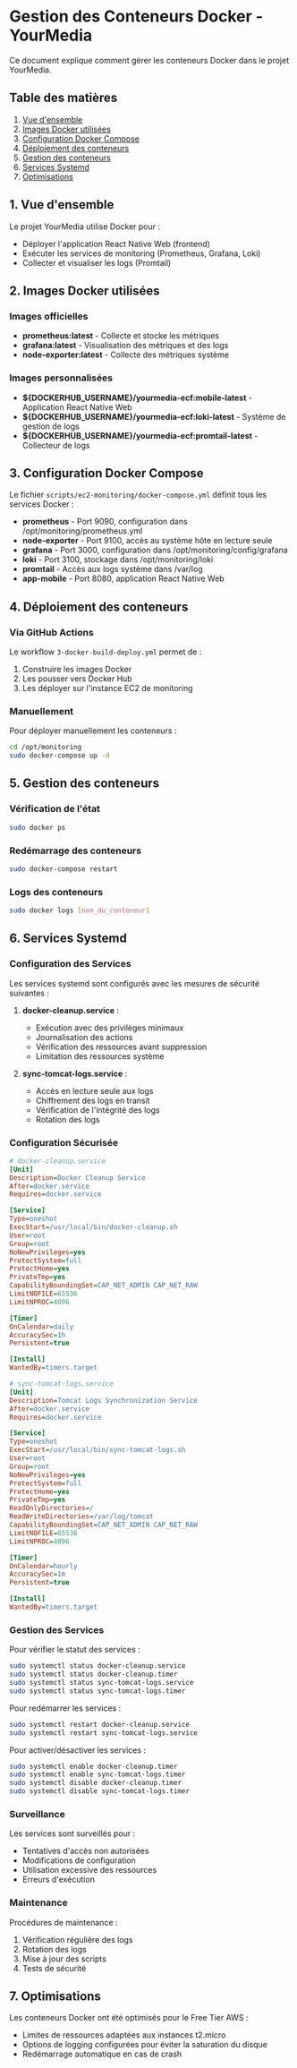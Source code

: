 # Gestion des Conteneurs Docker - YourMedia

Ce document explique comment gérer les conteneurs Docker dans le projet YourMedia.

## Table des matières

1. [Vue d'ensemble](#vue-densemble)
2. [Images Docker utilisées](#images-docker-utilisées)
3. [Configuration Docker Compose](#configuration-docker-compose)
4. [Déploiement des conteneurs](#déploiement-des-conteneurs)
5. [Gestion des conteneurs](#gestion-des-conteneurs)
6. [Services Systemd](#services-systemd)
7. [Optimisations](#optimisations)

## 1. Vue d'ensemble

Le projet YourMedia utilise Docker pour :

- Déployer l'application React Native Web (frontend)
- Exécuter les services de monitoring (Prometheus, Grafana, Loki)
- Collecter et visualiser les logs (Promtail)

## 2. Images Docker utilisées

### Images officielles

- **prometheus:latest** - Collecte et stocke les métriques
- **grafana:latest** - Visualisation des métriques et des logs
- **node-exporter:latest** - Collecte des métriques système

### Images personnalisées

- **${DOCKERHUB_USERNAME}/yourmedia-ecf:mobile-latest** - Application React Native Web
- **${DOCKERHUB_USERNAME}/yourmedia-ecf:loki-latest** - Système de gestion de logs
- **${DOCKERHUB_USERNAME}/yourmedia-ecf:promtail-latest** - Collecteur de logs

## 3. Configuration Docker Compose

Le fichier `scripts/ec2-monitoring/docker-compose.yml` définit tous les services Docker :

- **prometheus** - Port 9090, configuration dans /opt/monitoring/prometheus.yml
- **node-exporter** - Port 9100, accès au système hôte en lecture seule
- **grafana** - Port 3000, configuration dans /opt/monitoring/config/grafana
- **loki** - Port 3100, stockage dans /opt/monitoring/loki
- **promtail** - Accès aux logs système dans /var/log
- **app-mobile** - Port 8080, application React Native Web

## 4. Déploiement des conteneurs

### Via GitHub Actions

Le workflow `3-docker-build-deploy.yml` permet de :

1. Construire les images Docker
2. Les pousser vers Docker Hub
3. Les déployer sur l'instance EC2 de monitoring

### Manuellement

Pour déployer manuellement les conteneurs :

```bash
cd /opt/monitoring
sudo docker-compose up -d
```

## 5. Gestion des conteneurs

### Vérification de l'état

```bash
sudo docker ps
```

### Redémarrage des conteneurs

```bash
sudo docker-compose restart
```

### Logs des conteneurs

```bash
sudo docker logs [nom_du_conteneur]
```

## 6. Services Systemd

### Configuration des Services

Les services systemd sont configurés avec les mesures de sécurité suivantes :

1. **docker-cleanup.service** :
   - Exécution avec des privilèges minimaux
   - Journalisation des actions
   - Vérification des ressources avant suppression
   - Limitation des ressources système

2. **sync-tomcat-logs.service** :
   - Accès en lecture seule aux logs
   - Chiffrement des logs en transit
   - Vérification de l'intégrité des logs
   - Rotation des logs

### Configuration Sécurisée

```ini
# docker-cleanup.service
[Unit]
Description=Docker Cleanup Service
After=docker.service
Requires=docker.service

[Service]
Type=oneshot
ExecStart=/usr/local/bin/docker-cleanup.sh
User=root
Group=root
NoNewPrivileges=yes
ProtectSystem=full
ProtectHome=yes
PrivateTmp=yes
CapabilityBoundingSet=CAP_NET_ADMIN CAP_NET_RAW
LimitNOFILE=65536
LimitNPROC=4096

[Timer]
OnCalendar=daily
AccuracySec=1h
Persistent=true

[Install]
WantedBy=timers.target

# sync-tomcat-logs.service
[Unit]
Description=Tomcat Logs Synchronization Service
After=docker.service
Requires=docker.service

[Service]
Type=oneshot
ExecStart=/usr/local/bin/sync-tomcat-logs.sh
User=root
Group=root
NoNewPrivileges=yes
ProtectSystem=full
ProtectHome=yes
PrivateTmp=yes
ReadOnlyDirectories=/
ReadWriteDirectories=/var/log/tomcat
CapabilityBoundingSet=CAP_NET_ADMIN CAP_NET_RAW
LimitNOFILE=65536
LimitNPROC=4096

[Timer]
OnCalendar=hourly
AccuracySec=1m
Persistent=true

[Install]
WantedBy=timers.target
```

### Gestion des Services

Pour vérifier le statut des services :
```bash
sudo systemctl status docker-cleanup.service
sudo systemctl status docker-cleanup.timer
sudo systemctl status sync-tomcat-logs.service
sudo systemctl status sync-tomcat-logs.timer
```

Pour redémarrer les services :
```bash
sudo systemctl restart docker-cleanup.service
sudo systemctl restart sync-tomcat-logs.service
```

Pour activer/désactiver les services :
```bash
sudo systemctl enable docker-cleanup.timer
sudo systemctl enable sync-tomcat-logs.timer
sudo systemctl disable docker-cleanup.timer
sudo systemctl disable sync-tomcat-logs.timer
```

### Surveillance

Les services sont surveillés pour :
- Tentatives d'accès non autorisées
- Modifications de configuration
- Utilisation excessive des ressources
- Erreurs d'exécution

### Maintenance

Procédures de maintenance :
1. Vérification régulière des logs
2. Rotation des logs
3. Mise à jour des scripts
4. Tests de sécurité

## 7. Optimisations

Les conteneurs Docker ont été optimisés pour le Free Tier AWS :

- Limites de ressources adaptées aux instances t2.micro
- Options de logging configurées pour éviter la saturation du disque
- Redémarrage automatique en cas de crash
